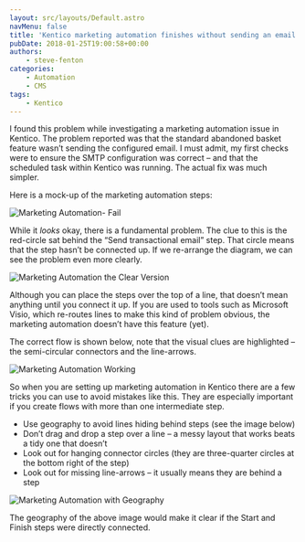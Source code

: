 ```yaml
---
layout: src/layouts/Default.astro
navMenu: false
title: 'Kentico marketing automation finishes without sending an email'
pubDate: 2018-01-25T19:00:58+00:00
authors:
    - steve-fenton
categories:
    - Automation
    - CMS
tags:
    - Kentico
---
```


I found this problem while investigating a marketing automation issue in Kentico. The problem reported was that the standard abandoned basket feature wasn’t sending the configured email. I must admit, my first checks were to ensure the SMTP configuration was correct – and that the scheduled task within Kentico was running. The actual fix was much simpler.

Here is a mock-up of the marketing automation steps:

![Marketing Automation- Fail](/img/2018/01/marketing-automation.png)

While it *looks* okay, there is a fundamental problem. The clue to this is the red-circle sat behind the “Send transactional email” step. That circle means that the step hasn’t be connected up. If we re-arrange the diagram, we can see the problem even more clearly.

![Marketing Automation the Clear Version](/img/2018/01/marketing-automation-clear-issue.png)

Although you can place the steps over the top of a line, that doesn’t mean anything until you connect it up. If you are used to tools such as Microsoft Visio, which re-routes lines to make this kind of problem obvious, the marketing automation doesn’t have this feature (yet).

The correct flow is shown below, note that the visual clues are highlighted – the semi-circular connectors and the line-arrows.

![Marketing Automation Working](/img/2018/01/marketing-automation-working.png)

So when you are setting up marketing automation in Kentico there are a few tricks you can use to avoid mistakes like this. They are especially important if you create flows with more than one intermediate step.

- Use geography to avoid lines hiding behind steps (see the image below)
- Don’t drag and drop a step over a line – a messy layout that works beats a tidy one that doesn’t
- Look out for hanging connector circles (they are three-quarter circles at the bottom right of the step)
- Look out for missing line-arrows – it usually means they are behind a step

![Marketing Automation with Geography](/img/2018/01/marketing-automation-geography.png)

The geography of the above image would make it clear if the Start and Finish steps were directly connected.